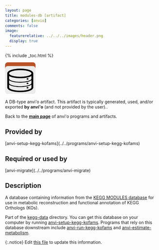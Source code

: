```yaml
---
layout: page
title: modules-db [artifact]
categories: [anvio]
comments: false
image:
  featurerelative: ../../../images/header.png
  display: true
---
```



{% include _toc.html %}


<img src="../../images/icons/DB.png" alt="DB" style="width:100px; border:none" />

A DB-type anvi'o artifact. This artifact is typically generated, used, and/or exported **by anvi'o** (and not provided by the user)..

Back to the **[main page](../../)** of anvi'o programs and artifacts.

## Provided by


<p style="text-align: left" markdown="1"><span class="artifact-p">[anvi-setup-kegg-kofams](../../programs/anvi-setup-kegg-kofams)</span></p>


## Required or used by


<p style="text-align: left" markdown="1"><span class="artifact-r">[anvi-migrate](../../programs/anvi-migrate)</span></p>


## Description

A database containing information from the [KEGG MODULES database](https://www.genome.jp/kegg/module.html) for use in metabolic reconstruction and functional annotation of KEGG Orthologs (KOs).

Part of the <span class="artifact-n">[kegg-data](/help/7/artifacts/kegg-data)</span> directory. You can get this database on your computer by running <span class="artifact-n">[anvi-setup-kegg-kofams](/help/7/programs/anvi-setup-kegg-kofams)</span>. Programs that rely on this database downstream include <span class="artifact-n">[anvi-run-kegg-kofams](/help/7/programs/anvi-run-kegg-kofams)</span> and <span class="artifact-n">[anvi-estimate-metabolism](/help/7/programs/anvi-estimate-metabolism)</span>.


{:.notice}
Edit [this file](https://github.com/merenlab/anvio/tree/master/anvio/docs/artifacts/modules-db.md) to update this information.

